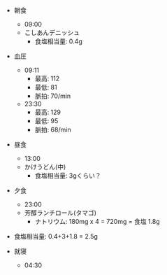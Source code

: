 - 朝食
  - 09:00
  - こしあんデニッシュ
    - 食塩相当量: 0.4g
- 血圧
  - 09:11
    - 最高: 112
    - 最低: 81
    - 脈拍: 70/min
  - 23:30
    - 最高: 129
    - 最低: 95
    - 脈拍: 68/min
- 昼食
  - 13:00
  - かけうどん(中)
    - 食塩相当量: 3gくらい？
- 夕食
  - 23:00
  - 芳醇ランチロール(タマゴ)
    - ナトリウム: 180mg x 4 = 720mg = 食塩 1.8g

- 食塩相当量: 0.4+3+1.8 = 2.5g

- 就寝
  - 04:30
